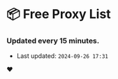 # :package: Free Proxy List
### Updated every 15 minutes.

- Last updated: `2024-09-26 17:31`

:heart:
